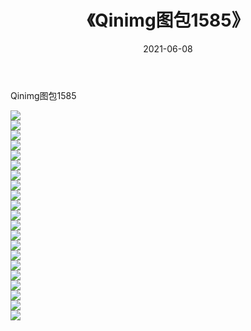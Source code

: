 ﻿---
layout: post
title:  《Qinimg图包1585》
date:   2021-06-08
img: http://imgx.orgx.ga/Qinimg图包/Qinimg图包1585/000.jpg
categories: [美女, 清纯, 唯美]
---

Qinimg图包1585

 ![](http://imgx.orgx.ga/Qinimg图包/Qinimg图包1585/001.jpg) <br>![](http://imgx.orgx.ga/Qinimg图包/Qinimg图包1585/002.jpg) <br>![](http://imgx.orgx.ga/Qinimg图包/Qinimg图包1585/003.jpg) <br>![](http://imgx.orgx.ga/Qinimg图包/Qinimg图包1585/004.jpg) <br>![](http://imgx.orgx.ga/Qinimg图包/Qinimg图包1585/005.jpg) <br>![](http://imgx.orgx.ga/Qinimg图包/Qinimg图包1585/006.jpg) <br>![](http://imgx.orgx.ga/Qinimg图包/Qinimg图包1585/007.jpg) <br>![](http://imgx.orgx.ga/Qinimg图包/Qinimg图包1585/008.jpg) <br>![](http://imgx.orgx.ga/Qinimg图包/Qinimg图包1585/009.jpg) <br>![](http://imgx.orgx.ga/Qinimg图包/Qinimg图包1585/010.jpg) <br>![](http://imgx.orgx.ga/Qinimg图包/Qinimg图包1585/011.jpg) <br>![](http://imgx.orgx.ga/Qinimg图包/Qinimg图包1585/012.jpg) <br>![](http://imgx.orgx.ga/Qinimg图包/Qinimg图包1585/013.jpg) <br>![](http://imgx.orgx.ga/Qinimg图包/Qinimg图包1585/014.jpg) <br>![](http://imgx.orgx.ga/Qinimg图包/Qinimg图包1585/015.jpg) <br>![](http://imgx.orgx.ga/Qinimg图包/Qinimg图包1585/016.jpg) <br>![](http://imgx.orgx.ga/Qinimg图包/Qinimg图包1585/017.jpg) <br>![](http://imgx.orgx.ga/Qinimg图包/Qinimg图包1585/018.jpg) <br>![](http://imgx.orgx.ga/Qinimg图包/Qinimg图包1585/019.jpg) <br>![](http://imgx.orgx.ga/Qinimg图包/Qinimg图包1585/020.jpg) <br>![](http://imgx.orgx.ga/Qinimg图包/Qinimg图包1585/021.jpg) <br>